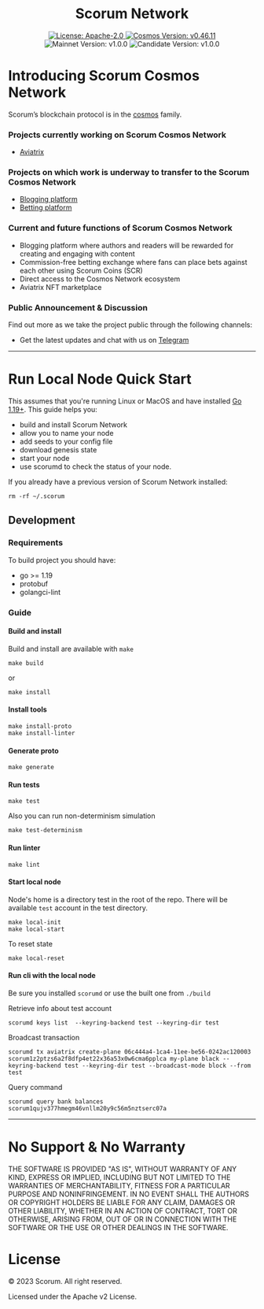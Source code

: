 <div align="center">
  <h1> Scorum Network </h1>
</div>
<div align="center">
  <a href="https://github.com/scorum/cosmos-network/blob/main/LICENSE">
    <img alt="License: Apache-2.0" src="https://img.shields.io/github/license/scorum/cosmos-network.svg" />
  </a>
  <a href="https://docs.cosmos.network/main">
    <img alt="Cosmos Version: v0.46.11" src="https://img.shields.io/badge/cosmos_sdk-v0.46.11-blueviolet" />
  </a>

  <img alt="Mainnet Version: v1.0.0" src="https://img.shields.io/badge/mainnet-v1.0.0-green" />
  <img alt="Candidate Version: v1.0.0" src="https://img.shields.io/badge/candidate-v1.0.0-blue" />
</div>

# Introducing Scorum Cosmos Network

Scorum’s blockchain protocol is in the [cosmos](https://github.com/cosmos/cosmos-sdk) family.

### Projects currently working on Scorum Cosmos Network
- [Aviatrix](https://aviatrix.bet)

### Projects on which work is underway to transfer to the Scorum Cosmos Network
- [Blogging platform](https://scorum.com)
- [Betting platform](https://betscorum.com)

### Current and future functions of Scorum Cosmos Network
- Blogging platform where authors and readers will be rewarded for creating and engaging with content
- Commission-free betting exchange where fans can place bets against each other using Scorum Coins (SCR)
- Direct access to the Cosmos Network ecosystem
- Aviatrix NFT marketplace

### Public Announcement & Discussion
Find out more as we take the project public through the following channels:
- Get the latest updates and chat with us on [Telegram](https://telegram.me/SCORUM)

---

# Run Local Node Quick Start
This assumes that you're running Linux or MacOS and have installed [Go 1.19+](https://golang.org/dl/).  This guide helps you:

* build and install Scorum Network
* allow you to name your node
* add seeds to your config file
* download genesis state
* start your node
* use scorumd to check the status of your node.


If you already have a previous version of Scorum Network installed:
```
rm -rf ~/.scorum
```

## Development

### Requirements
To build project you should have:
- go >= 1.19
- protobuf
- golangci-lint

### Guide

#### Build and install
Build and install are available with `make`
```shell
make build
```

or 

```shell
make install
```

#### Install tools
```shell
make install-proto
make install-linter
```

#### Generate proto
```shell
make generate
```

#### Run tests
```shell
make test
```

Also you can run non-determinism simulation
```shell
make test-determinism
```

#### Run linter
```shell
make lint
```

#### Start local node
Node's home is a directory test in the root of the repo. There will be available `test` account in the test directory. 

```shell
make local-init
make local-start
```

To reset state
```shell
make local-reset
```

#### Run cli with the local node
Be sure you installed `scorumd` or use the built one from `./build`

Retrieve info about test account
```shell
scorumd keys list  --keyring-backend test --keyring-dir test
```

Broadcast transaction
```shell
scorumd tx aviatrix create-plane 06c444a4-1ca4-11ee-be56-0242ac120003 scorum1z2ptzs6a2f8dfp4et22x36a53x0w6cma6pplca my-plane black --keyring-backend test --keyring-dir test --broadcast-mode block --from test
```

Query command
```shell
scorumd query bank balances scorum1qujv377hmegm46vnllm20y9c56m5nztserc07a
```

---

# No Support & No Warranty

THE SOFTWARE IS PROVIDED "AS IS", WITHOUT WARRANTY OF ANY KIND, EXPRESS OR
IMPLIED, INCLUDING BUT NOT LIMITED TO THE WARRANTIES OF MERCHANTABILITY,
FITNESS FOR A PARTICULAR PURPOSE AND NONINFRINGEMENT. IN NO EVENT SHALL THE
AUTHORS OR COPYRIGHT HOLDERS BE LIABLE FOR ANY CLAIM, DAMAGES OR OTHER
LIABILITY, WHETHER IN AN ACTION OF CONTRACT, TORT OR OTHERWISE, ARISING
FROM, OUT OF OR IN CONNECTION WITH THE SOFTWARE OR THE USE OR OTHER DEALINGS
IN THE SOFTWARE.

# License

© 2023 Scorum. All right reserved.

Licensed under the Apache v2 License.

